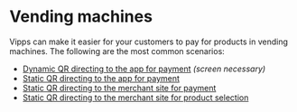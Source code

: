 <!-- START_METADATA
---
title: Vipps MobilePay vending machine flow
sidebar_label: Vending machines
sidebar_position: 60
description: Using Vipps with vending machines
pagination_next: null
pagination_prev: null
---
END_METADATA -->

# Vending machines

Vipps can make it easier for your customers to pay for products in vending machines.
The following are the most common scenarios:

* [Dynamic QR directing to the app for payment](one-time-payment.md) *(screen necessary)*
* [Static QR directing to the app for payment](qr-direct-to-payment-in-app.md)
* [Static QR directing to the merchant site for payment](qr-to-merchant-site-payment-only.md)
* [Static QR directing to the merchant site for product selection](qr-to-merchant-site-product-selection.md)